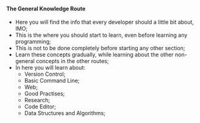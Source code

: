 #### The General Knowledge Route

- Here you will find the info that every developer should a little bit about, IMO;
- This is the where you should start to learn, even before learning any programming;
- This is not to be done completely before starting any other section;
- Learn these concepts gradually, while learning about the other non-general concepts in the other routes;
- In here you will learn about:
  - Version Control;
  - Basic Command Line;
  - Web;
  - Good Practises;
  - Research;
  - Code Editor;
  - Data Structures and Algorithms;
